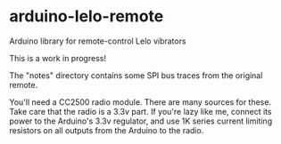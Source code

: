 arduino-lelo-remote
===================

Arduino library for remote-control Lelo vibrators

This is a work in progress!

The "notes" directory contains some SPI bus traces from the original remote.

You'll need a CC2500 radio module. There are many sources for these. Take care that the radio is a 3.3v part. If you're lazy like me, connect its power to the Arduino's 3.3v regulator, and use 1K series current limiting resistors on all outputs from the Arduino to the radio.

